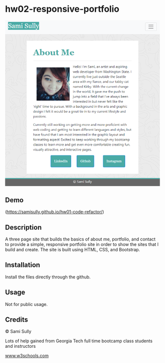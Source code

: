 # hw02-responsive-portfolio

![Image of Screenshot](./assets/responsive_portfolio_demo.png)


## Demo
(https://samisully.github.io/hw01-code-refactor/)

## Description 

A three page site that builds the basics of about me, portfolio, and contact to provide a simple, responsive portfolio site in order to show the sites that I build and create.
The site is built using HTML, CSS, and Bootstrap.


## Installation

Install the files directly through the github.

## Usage

Not for public usage.

## Credits

© Sami Sully

Lots of help gained from Georgia Tech full time bootcamp class students and instructors

www.w3schools.com